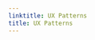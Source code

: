 ```yaml
---
linktitle: UX Patterns
title: UX Patterns
---
```


<!-- Don't review. This page is a placeholder, as this page is in an existing PR. -->